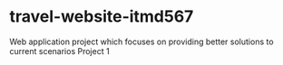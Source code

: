 # travel-website-itmd567
Web application project which focuses on providing better solutions to current scenarios
Project 1
